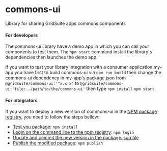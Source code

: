 # commons-ui

Library for sharing GridSuite apps commons components

#### For developers
The commons-ui library  have a demo app in which you can call your components to test them. 
The `npm start` command install the library's dependencies then launches the demo app.

If you want to test your library integration with a consumer application my-app you have first 
to build commons-ui via `npm run build` then change the commons-ui dependency in  my-app's package.json from `@gridsuite/commons-ui:'^x.x.x'` 
to `@gridsuite/commons-ui:'file:../path/to/the/commons-ui'` then type `npm install` `npm start`.

#### For integrators
If you want to deploy a new version of commons-ui in the [NPM package registry](https://www.npmjs.com/package/@gridsuite/commons-ui), 
you need to follow the steps bellow:
- [Test you package](https://docs.npmjs.com/creating-and-publishing-scoped-public-packages#testing-your-package): `npm install`
- [Login on the command line to the npm registry](https://docs.npmjs.com/logging-in-to-an-npm-enterprise-registry-from-the-command-line): `npm login`
- [Update and commit the new version in the package.json file](https://github.com/gridsuite/commons-ui/blob/master/package.json)
- [Publish the modified package](https://docs.npmjs.com/creating-and-publishing-scoped-public-packages#publishing-scoped-public-packages): `npm publish`

